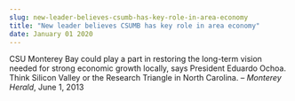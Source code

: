 ```yaml
---
slug: new-leader-believes-csumb-has-key-role-in-area-economy
title: "New leader believes CSUMB has key role in area economy"
date: January 01 2020
---
```


 
<p>
  CSU Monterey Bay could play a part in restoring the long-term vision needed
  for strong economic growth locally, says President Eduardo Ochoa. Think
  Silicon Valley or the Research Triangle in North Carolina. –
  <em>Monterey Herald</em>, June 1, 2013
</p>
 
